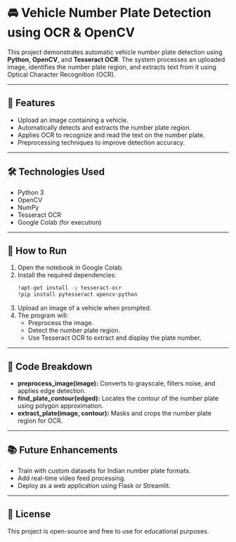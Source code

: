 # 🚘 Vehicle Number Plate Detection using OCR & OpenCV

This project demonstrates automatic vehicle number plate detection using **Python**, **OpenCV**, and **Tesseract OCR**. The system processes an uploaded image, identifies the number plate region, and extracts text from it using Optical Character Recognition (OCR).

---

## 📌 Features

- Upload an image containing a vehicle.
- Automatically detects and extracts the number plate region.
- Applies OCR to recognize and read the text on the number plate.
- Preprocessing techniques to improve detection accuracy.

---

## 🛠️ Technologies Used

- Python 3
- OpenCV
- NumPy
- Tesseract OCR
- Google Colab (for execution)

---

## 🚀 How to Run

1. Open the notebook in Google Colab.
2. Install the required dependencies:
   ```bash
   !apt-get install -y tesseract-ocr
   !pip install pytesseract opencv-python
   ```
3. Upload an image of a vehicle when prompted.
4. The program will:
   - Preprocess the image.
   - Detect the number plate region.
   - Use Tesseract OCR to extract and display the plate number.

---

## 🧠 Code Breakdown

- **preprocess_image(image):** Converts to grayscale, filters noise, and applies edge detection.
- **find_plate_contour(edged):** Locates the contour of the number plate using polygon approximation.
- **extract_plate(image, contour):** Masks and crops the number plate region for OCR.

---

## 📚 Future Enhancements

- Train with custom datasets for Indian number plate formats.
- Add real-time video feed processing.
- Deploy as a web application using Flask or Streamlit.

---

## 📄 License

This project is open-source and free to use for educational purposes.
